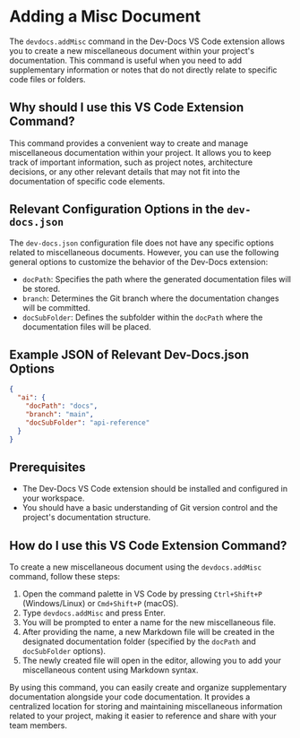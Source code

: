 
  
  # **Adding a Misc Document**

The `devdocs.addMisc` command in the Dev-Docs VS Code extension allows you to create a new miscellaneous document within your project's documentation. This command is useful when you need to add supplementary information or notes that do not directly relate to specific code files or folders.

## Why should I use this VS Code Extension Command?

This command provides a convenient way to create and manage miscellaneous documentation within your project. It allows you to keep track of important information, such as project notes, architecture decisions, or any other relevant details that may not fit into the documentation of specific code elements.

## Relevant Configuration Options in the `dev-docs.json`

The `dev-docs.json` configuration file does not have any specific options related to miscellaneous documents. However, you can use the following general options to customize the behavior of the Dev-Docs extension:

- `docPath`: Specifies the path where the generated documentation files will be stored.
- `branch`: Determines the Git branch where the documentation changes will be committed.
- `docSubFolder`: Defines the subfolder within the `docPath` where the documentation files will be placed.

## Example JSON of Relevant Dev-Docs.json Options

```json
{
  "ai": {
    "docPath": "docs",
    "branch": "main",
    "docSubFolder": "api-reference"
  }
}
```

## Prerequisites

- The Dev-Docs VS Code extension should be installed and configured in your workspace.
- You should have a basic understanding of Git version control and the project's documentation structure.

## How do I use this VS Code Extension Command?

To create a new miscellaneous document using the `devdocs.addMisc` command, follow these steps:

1. Open the command palette in VS Code by pressing `Ctrl+Shift+P` (Windows/Linux) or `Cmd+Shift+P` (macOS).
2. Type `devdocs.addMisc` and press Enter.
3. You will be prompted to enter a name for the new miscellaneous file.
4. After providing the name, a new Markdown file will be created in the designated documentation folder (specified by the `docPath` and `docSubFolder` options).
5. The newly created file will open in the editor, allowing you to add your miscellaneous content using Markdown syntax.

By using this command, you can easily create and organize supplementary documentation alongside your code documentation. It provides a centralized location for storing and maintaining miscellaneous information related to your project, making it easier to reference and share with your team members.
  
  